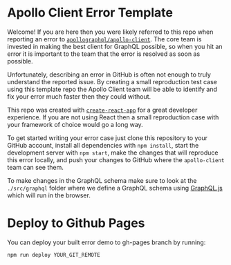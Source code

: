 # Apollo Client Error Template

Welcome! If you are here then you were likely referred to this repo when reporting an error to [`apollographql/apollo-client`][1]. The core team is invested in making the best client for GraphQL possible, so when you hit an error it is important to the team that the error is resolved as soon as possible.

Unfortunately, describing an error in GitHub is often not enough to truly understand the reported issue. By creating a small reproduction test case using this template repo the Apollo Client team will be able to identify and fix your error much faster then they could without.

This repo was created with [`create-react-app`][2] for a great developer experience. If you are not using React then a small reproduction case with your framework of choice would go a long way.

To get started writing your error case just clone this repository to your GitHub account, install all dependencies with `npm install`, start the development server with `npm start`, make the changes that will reproduce this error locally, and push your changes to GitHub where the `apollo-client` team can see them.

To make changes in the GraphQL schema make sure to look at the `./src/graphql` folder where we define a GraphQL schema using [GraphQL.js][3] which will run in the browser.

[1]: https://github.com/apollographql/apollo-client
[2]: https://github.com/facebookincubator/create-react-app
[3]: http://graphql.org/graphql-js/

# Deploy to Github Pages
You can deploy your built error demo to gh-pages branch by running:
```
npm run deploy YOUR_GIT_REMOTE
```

